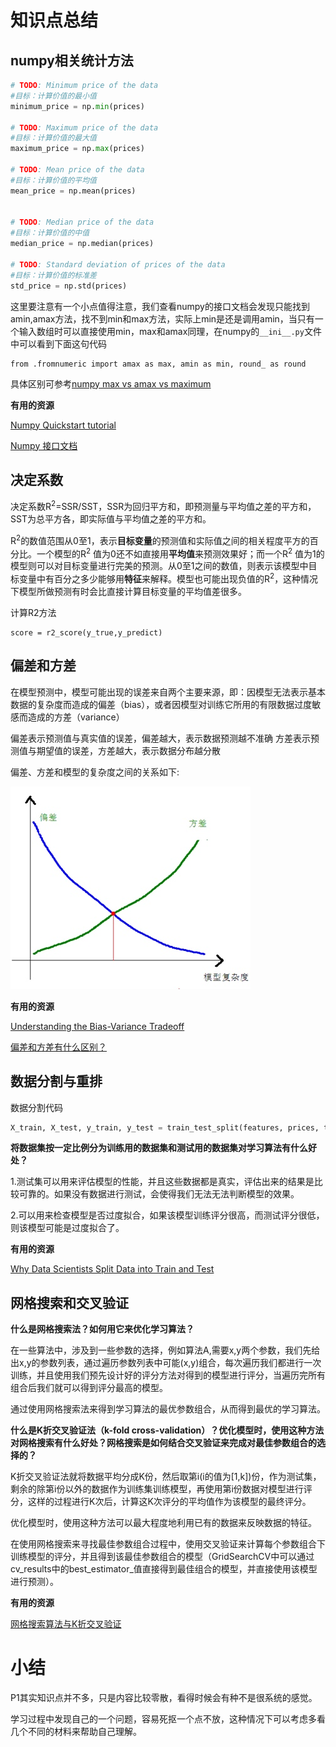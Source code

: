 # 知识点总结

## numpy相关统计方法

```python
# TODO: Minimum price of the data
#目标：计算价值的最小值
minimum_price = np.min(prices)

# TODO: Maximum price of the data
#目标：计算价值的最大值
maximum_price = np.max(prices)

# TODO: Mean price of the data
#目标：计算价值的平均值
mean_price = np.mean(prices)


# TODO: Median price of the data
#目标：计算价值的中值
median_price = np.median(prices)

# TODO: Standard deviation of prices of the data
#目标：计算价值的标准差
std_price = np.std(prices)
```

这里要注意有一个小点值得注意，我们查看numpy的接口文档会发现只能找到amin,amax方法，找不到min和max方法，实际上min是还是调用amin，当只有一个输入数组时可以直接使用min，max和amax同理，在numpy的`__ini__.py`文件中可以看到下面这句代码
```
from .fromnumeric import amax as max, amin as min, round_ as round
```

具体区别可参考[numpy max vs amax vs maximum](http://stackoverflow.com/questions/33569668/numpy-max-vs-amax-vs-maximum)

**有用的资源**

[Numpy Quickstart tutorial](https://docs.scipy.org/doc/numpy-dev/user/quickstart.html)

[Numpy 接口文档](https://docs.scipy.org/doc/numpy/reference/routines.html)

## 决定系数

决定系数R<sup>2</sup>=SSR/SST，SSR为回归平方和，即预测量与平均值之差的平方和，SST为总平方各，即实际值与平均值之差的平方和。

R<sup>2</sup>的数值范围从0至1，表示**目标变量**的预测值和实际值之间的相关程度平方的百分比。一个模型的R<sup>2</sup> 值为0还不如直接用**平均值**来预测效果好；而一个R<sup>2</sup> 值为1的模型则可以对目标变量进行完美的预测。从0至1之间的数值，则表示该模型中目标变量中有百分之多少能够用**特征**来解释。模型也可能出现负值的R<sup>2</sup>，这种情况下模型所做预测有时会比直接计算目标变量的平均值差很多。

计算R2方法

```
score = r2_score(y_true,y_predict)
```

## 偏差和方差

在模型预测中，模型可能出现的误差来自两个主要来源，即：因模型无法表示基本数据的复杂度而造成的偏差（bias），或者因模型对训练它所用的有限数据过度敏感而造成的方差（variance）

偏差表示预测值与真实值的误差，偏差越大，表示数据预测越不准确
方差表示预测值与期望值的误差，方差越大，表示数据分布越分散

偏差、方差和模型的复杂度之间的关系如下:

![](/images/14907888423241.jpg)

**有用的资源**

[Understanding the Bias-Variance Tradeoff](http://scott.fortmann-roe.com/docs/BiasVariance.html)

[偏差和方差有什么区别？](https://www.zhihu.com/question/20448464)

## 数据分割与重排

数据分割代码
```python
X_train, X_test, y_train, y_test = train_test_split(features, prices, test_size=0.2, random_state=42)
```

**将数据集按一定比例分为训练用的数据集和测试用的数据集对学习算法有什么好处？**

1.测试集可以用来评估模型的性能，并且这些数据都是真实，评估出来的结果是比较可靠的。如果没有数据进行测试，会使得我们无法无法判断模型的效果。

2.可以用来检查模型是否过度拟合，如果该模型训练评分很高，而测试评分很低，则该模型可能是过度拟合了。

**有用的资源**

[Why Data Scientists Split Data into Train and Test](http://info.salford-systems.com/blog/bid/337783/Why-Data-Scientists-Split-Data-into-Train-and-Test)


## 网格搜索和交叉验证

**什么是网格搜索法？如何用它来优化学习算法？**

在一些算法中，涉及到一些参数的选择，例如算法A,需要x,y两个参数，我们先给出x,y的参数列表，通过遍历参数列表中可能(x,y)组合，每次遍历我们都进行一次训练，并且使用我们预先设计好的评分方法对得到的模型进行评分，当遍历完所有组合后我们就可以得到评分最高的模型。

通过使用网格搜索法来得到学习算法的最优参数组合，从而得到最优的学习算法。

**什么是K折交叉验证法（k-fold cross-validation）？优化模型时，使用这种方法对网格搜索有什么好处？网格搜索是如何结合交叉验证来完成对最佳参数组合的选择的？**

K折交叉验证法就将数据平均分成K份，然后取第i(i的值为[1,k])份，作为测试集，剩余的除第i份以外的数据作为训练集训练模型，再使用第i份数据对模型进行评分，这样的过程进行K次后，计算这K次评分的平均值作为该模型的最终评分。

优化模型时，使用这种方法可以最大程度地利用已有的数据来反映数据的特征。

在使用网格搜索来寻找最佳参数组合过程中，使用交叉验证来计算每个参数组合下训练模型的评分，并且得到该最佳参数组合的模型（GridSearchCV中可以通过cv_results中的best_estimator_值直接得到最佳组合的模型，并直接使用该模型进行预测）。

**有用的资源**

[网格搜索算法与K折交叉验证](https://zhuanlan.zhihu.com/p/25637642)

# 小结

P1其实知识点并不多，只是内容比较零散，看得时候会有种不是很系统的感觉。

学习过程中发现自己的一个问题，容易死抠一个点不放，这种情况下可以考虑多看几个不同的材料来帮助自己理解。

